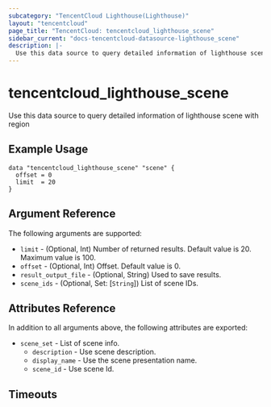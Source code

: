 ```yaml
---
subcategory: "TencentCloud Lighthouse(Lighthouse)"
layout: "tencentcloud"
page_title: "TencentCloud: tencentcloud_lighthouse_scene"
sidebar_current: "docs-tencentcloud-datasource-lighthouse_scene"
description: |-
  Use this data source to query detailed information of lighthouse scene with region
---
```


# tencentcloud_lighthouse_scene

Use this data source to query detailed information of lighthouse scene with region

## Example Usage

```hcl
data "tencentcloud_lighthouse_scene" "scene" {
  offset = 0
  limit  = 20
}
```

## Argument Reference

The following arguments are supported:

* `limit` - (Optional, Int) Number of returned results. Default value is 20. Maximum value is 100.
* `offset` - (Optional, Int) Offset. Default value is 0.
* `result_output_file` - (Optional, String) Used to save results.
* `scene_ids` - (Optional, Set: [`String`]) List of scene IDs.

## Attributes Reference

In addition to all arguments above, the following attributes are exported:

* `scene_set` - List of scene info.
  * `description` - Use scene description.
  * `display_name` - Use the scene presentation name.
  * `scene_id` - Use scene Id.


## Timeouts

<no value>


